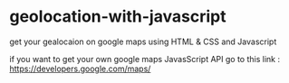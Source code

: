 # geolocation-with-javascript
get your gealocaion on google maps using HTML &amp; CSS and Javascript

if you want to get your own google maps JavasScript API go to this link :
https://developers.google.com/maps/





